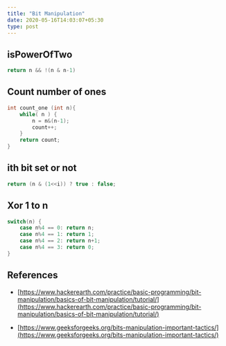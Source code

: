 ```yaml
---
title: "Bit Manipulation"
date: 2020-05-16T14:03:07+05:30
type: post
---
```


## isPowerOfTwo

```cpp
return n && !(n & n-1)
```

## Count number of ones

```cpp
int count_one (int n){
    while( n ) {
        n = n&(n-1);
        count++;
    }
    return count;
}
```

## ith bit set or not

```cpp
return (n & (1<<i)) ? true : false;
```

## Xor 1 to n

```cpp
switch(n) {
    case n%4 == 0: return n;
    case n%4 == 1: return 1;
    case n%4 == 2: return n+1;
    case n%4 == 3: return 0;
}
```

## References

* [https://www.hackerearth.com/practice/basic-programming/bit-manipulation/basics-of-bit-manipulation/tutorial/](https://www.hackerearth.com/practice/basic-programming/bit-manipulation/basics-of-bit-manipulation/tutorial/)

* [https://www.geeksforgeeks.org/bits-manipulation-important-tactics/](https://www.geeksforgeeks.org/bits-manipulation-important-tactics/)